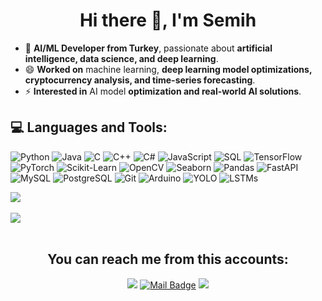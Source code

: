 <h1 align="center">Hi there 👋, I'm Semih</h1>

- 🔭 **AI/ML Developer from Turkey**, passionate about **artificial intelligence, data science, and deep learning**.  
- 😄 **Worked on** machine learning, **deep learning model optimizations, cryptocurrency analysis, and time-series forecasting**.  
- ⚡ **Interested in** AI model **optimization and real-world AI solutions**.  

## 💻 Languages and Tools:

![Python](https://img.shields.io/badge/python-3670A0?style=for-the-badge&logo=python&logoColor=ffdd54) 
![Java](https://img.shields.io/badge/java-%23ED8B00.svg?style=for-the-badge&logo=openjdk&logoColor=white) 
![C](https://img.shields.io/badge/C-%2300599C.svg?style=for-the-badge&logo=c&logoColor=white) 
![C++](https://img.shields.io/badge/C++-%2300599C.svg?style=for-the-badge&logo=c%2B%2B&logoColor=white) 
![C#](https://img.shields.io/badge/C%23-%23239120.svg?style=for-the-badge&logo=c-sharp&logoColor=white) 
![JavaScript](https://img.shields.io/badge/JavaScript-%23F7DF1E.svg?style=for-the-badge&logo=javascript&logoColor=black) 
![SQL](https://img.shields.io/badge/SQL-%2300599C.svg?style=for-the-badge&logo=sql&logoColor=white) 
![TensorFlow](https://img.shields.io/badge/TensorFlow-%23FF6F00.svg?style=for-the-badge&logo=TensorFlow&logoColor=white) 
![PyTorch](https://img.shields.io/badge/PyTorch-%23EE4C2C.svg?style=for-the-badge&logo=PyTorch&logoColor=white) 
![Scikit-Learn](https://img.shields.io/badge/scikit_learn-%23F7931E.svg?style=for-the-badge&logo=scikit-learn&logoColor=white) 
![OpenCV](https://img.shields.io/badge/OpenCV-%23black.svg?style=for-the-badge&logo=opencv&logoColor=white) 
![Seaborn](https://img.shields.io/badge/Seaborn-%23000000.svg?style=for-the-badge&logo=seaborn&logoColor=white) 
![Pandas](https://img.shields.io/badge/Pandas-%23150458.svg?style=for-the-badge&logo=pandas&logoColor=white) 
![FastAPI](https://img.shields.io/badge/FastAPI-%23009688.svg?style=for-the-badge&logo=fastapi&logoColor=white) 
![MySQL](https://img.shields.io/badge/MySQL-%2300f.svg?style=for-the-badge&logo=mysql&logoColor=white) 
![PostgreSQL](https://img.shields.io/badge/PostgreSQL-%23336791.svg?style=for-the-badge&logo=postgresql&logoColor=white) 
![Git](https://img.shields.io/badge/Git-%23F05033.svg?style=for-the-badge&logo=git&logoColor=white) 
![Arduino](https://img.shields.io/badge/Arduino-%2300979D.svg?style=for-the-badge&logo=arduino&logoColor=white) 
![YOLO](https://img.shields.io/badge/YOLO-%23black.svg?style=for-the-badge&logo=yolo&logoColor=white) 
![LSTMs](https://img.shields.io/badge/LSTM-%23FFD43B.svg?style=for-the-badge&logo=lstm&logoColor=white) 



![](https://github-readme-stats.vercel.app/api/top-langs/?username=semihengin&theme=gruvbox&hide_border=false&include_all_commits=false&count_private=false&layout=compact)<br/><br/>
![](https://github-readme-streak-stats.herokuapp.com/?user=semihengin&theme=radical&hide_border=false)<br/><br/>

<h2 align="center">You can reach me from this accounts:</h2>

<div align="center">

[![](https://img.shields.io/badge/linkedin-%230077B5.svg?&style=for-the-badge&logo=linkedin&logoColor=white)](https://www.linkedin.com/in/semihengin/)
[![Mail Badge](https://img.shields.io/badge/semihengin762@gmail.com-c14438?style=for-the-badge&logo=Gmail&logoColor=white&link=mailto:semihengin762@gmail.com)](mailto:semihengin762@gmail.com)
[![](https://img.shields.io/badge/Kaggle-%2301A5F5.svg?&style=for-the-badge&logo=kaggle&logoColor=white)](https://www.kaggle.com/semihengin)  

</div>

